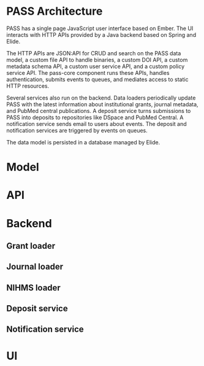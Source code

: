 # PASS Architecture

PASS has a single page JavaScript user interface based on Ember. The UI interacts with HTTP APIs provided by a Java backend based on Spring and Elide.

The HTTP APIs are JSON:API for CRUD and search on the PASS data model, a custom file API to handle binaries, a custom DOI API, a custom metadata schema API, a custom user service API, and a custom policy service API. The pass-core component runs these APIs, handles authentication, submits events to queues, and mediates access to static HTTP resources.

Several services also run on the backend. Data loaders periodically update PASS with the latest information about institutional grants, journal metadata, and PubMed central publications.
A deposit service turns submissions to PASS into deposits to repositories like DSpace and PubMed Central. A notification service sends email to users about events. The deposit and notification services are triggered by events on queues.

The data model is persisted in a database managed by Elide.

# Model

# API

# Backend

## Grant loader

## Journal loader

## NIHMS loader

## Deposit service

## Notification service

# UI






